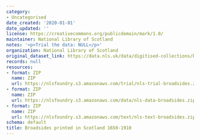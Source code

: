 ```yaml
---
category:
- Uncategorised
date_created: '2020-01-01'
date_updated: ''
license: https://creativecommons.org/publicdomain/mark/1.0/
maintainer: National Library of Scotland
notes: '<p>Trial the data: NULL</p>'
organization: National Library of Scotland
original_dataset_link: https://data.nls.uk/data/digitised-collections/broadsides-printed-in-scotland/
records: null
resources:
- format: ZIP
  name: ZIP
  url: https://nlsfoundry.s3.amazonaws.com/trial/nls-trial-broadsides.zip
- format: ZIP
  name: ZIP
  url: https://nlsfoundry.s3.amazonaws.com/data/nls-data-broadsides.zip
- format: ZIP
  name: ZIP
  url: https://nlsfoundry.s3.amazonaws.com/text/nls-text-broadsides.zip
schema: default
title: Broadsides printed in Scotland 1650-1910
---
```

